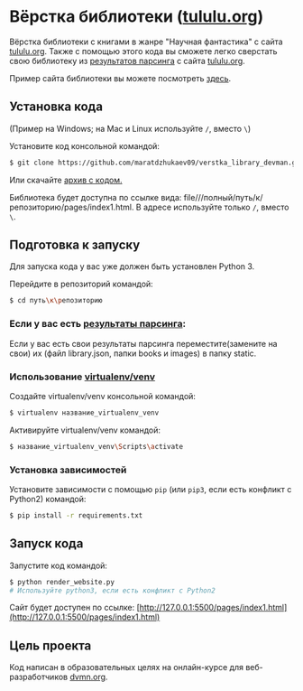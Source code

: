 # Вёрстка библиотеки ([tululu.org](http://tululu.org/))

Вёрстка библиотеки с книгами в жанре "Научная фантастика" с сайта [tululu.org](http://tululu.org/). Также с помощью этого кода вы сможете легко сверстать свою библиотеку из [результатов парсинга](https://github.com/maratdzhukaev09/parse_devman) с сайта [tululu.org](http://tululu.org/).

Пример сайта библиотеки вы можете посмотреть [здесь](https://maratdzhukaev09.github.io/verstka_library_devman/pages/index1.html). 

## Установка кода
(Пример на Windows; на Mac и Linux используйте `/`, вместо `\`)

Установите код консольной командой:
```bash
$ git clone https://github.com/maratdzhukaev09/verstka_library_devman.git
```
Или скачайте [архив с кодом.](https://github.com/maratdzhukaev09/verstka_library_devman/archive/master.zip)

Библиотека будет доступна по ссылке вида: file///полный/путь/к/репозиторию/pages/index1.html.
В адресе используйте только `/`, вместо `\`.

## Подготовка к запуску

Для запуска кода у вас уже должен быть установлен Python 3.

Перейдите в репозиторий командой:
```bash
$ cd путь\к\репозиторию
```

### Если у вас есть [результаты парсинга](https://github.com/maratdzhukaev09/parse_devman):

Если у вас есть свои результаты парсинга переместите(замените на свои) их (файл library.json, папки books и images) в папку static.

### Использование [virtualenv/venv](https://docs.python.org/3/library/venv.html)

Создайте virtualenv/venv консольной командой:
```bash
$ virtualenv название_virtualenv_venv
```
Активируйте virtualenv/venv командой:
```bash
$ название_virtualenv_venv\Scripts\activate
```

### Установка зависимостей

Установите зависимости с помощью `pip` (или `pip3`, если есть конфликт с Python2) командой:
```bash
$ pip install -r requirements.txt
```

## Запуск кода
Запустите код командой:
```bash
$ python render_website.py
# Используйте python3, если есть конфликт с Python2
```

Сайт будет доступен по ссылке: [http://127.0.0.1:5500/pages/index1.html](http://127.0.0.1:5500/pages/index1.html)

## Цель проекта

Код написан в образовательных целях на онлайн-курсе для веб-разработчиков [dvmn.org](https://dvmn.org/).